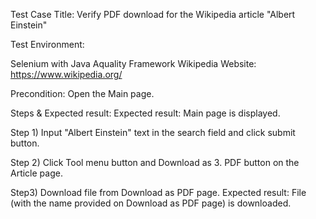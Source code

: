 Test Case Title: Verify PDF download for the Wikipedia article "Albert Einstein"

Test Environment:

Selenium with Java Aquality Framework Wikipedia Website: https://www.wikipedia.org/

Precondition: Open the Main page.

  Steps & Expected result:
Expected result: Main page is displayed.

Step 1) Input "Albert Einstein" text in the search field and click submit button.

Step 2) Click Tool menu button and Download as 3. PDF button on the Article page.

Step3) Download file from Download as PDF page.
Expected result: File (with the name provided on Download as
PDF page) is downloaded.
